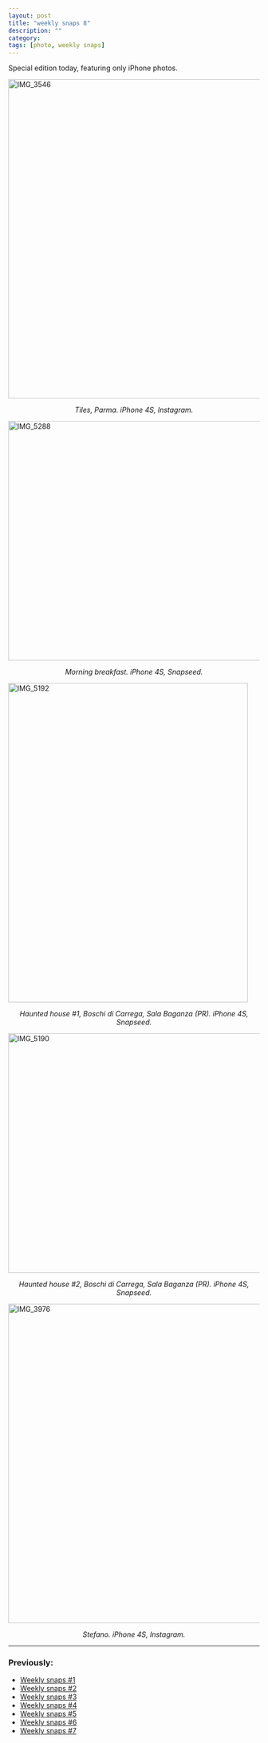 ```yaml
---
layout: post
title: "weekly snaps 8"
description: ""
category: 
tags: [photo, weekly snaps]
---
```



Special edition today, featuring only iPhone photos.

<a href="http://www.flickr.com/photos/aadm/8013670579/" title="IMG_3546 by aadm, on Flickr"><img src="http://farm9.staticflickr.com/8446/8013670579_7e694da9bb_z.jpg" width="640" height="640" alt="IMG_3546"></a>
<center><i>Tiles, Parma. iPhone 4S, Instagram.</i></center>


<a href="http://www.flickr.com/photos/aadm/8013662123/" title="IMG_5288 by aadm, on Flickr"><img src="http://farm9.staticflickr.com/8321/8013662123_2b2b64f98b_z.jpg" width="640" height="480" alt="IMG_5288"></a>
<center><i>Morning breakfast. iPhone 4S, Snapseed.</i></center>

<a href="http://www.flickr.com/photos/aadm/8013667015/" title="IMG_5192 by aadm, on Flickr"><img src="http://farm9.staticflickr.com/8439/8013667015_989effe34c_z.jpg" width="480" height="640" alt="IMG_5192"></a>
<center><i>Haunted house #1, Boschi di Carrega, Sala Baganza (PR). iPhone 4S, Snapseed.</i></center>

<a href="http://www.flickr.com/photos/aadm/8013671710/" title="IMG_5190 by aadm, on Flickr"><img src="http://farm9.staticflickr.com/8315/8013671710_d982a6e5a6_z.jpg" width="640" height="480" alt="IMG_5190"></a>
<center><i>Haunted house #2, Boschi di Carrega, Sala Baganza (PR). iPhone 4S, Snapseed.</i></center>

<a href="http://www.flickr.com/photos/aadm/8013672306/" title="IMG_3976 by aadm, on Flickr"><img src="http://farm9.staticflickr.com/8456/8013672306_4a08fe3894_z.jpg" width="640" height="640" alt="IMG_3976"></a>
<center><i>Stefano. iPhone 4S, Instagram.</i></center>

***

### Previously:

* [Weekly snaps #1](./2012-07-10-weekly-snaps-1.html)
* [Weekly snaps #2](./2012-07-19-weekly-snaps-2.html)
* [Weekly snaps #3](./2012-07-27-weekly-snaps-3.html)
* [Weekly snaps #4](./2012-08-08-weekly-snaps-4.html)
* [Weekly snaps #5](./2012-08-31-weekly-snaps-5.html)
* [Weekly snaps #6](./2012-09-14-weekly-snaps-6.html)
* [Weekly snaps #7](./2012-09-22-weekly-snaps-7.html)
